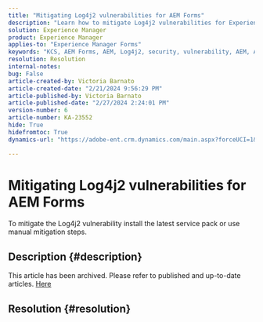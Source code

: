 ```yaml
---
title: "Mitigating Log4j2 vulnerabilities for AEM Forms"
description: "Learn how to mitigate Log4j2 vulnerabilities for Experience Manager Forms."
solution: Experience Manager
product: Experience Manager
applies-to: "Experience Manager Forms"
keywords: "KCS, AEM Forms, AEM, Log4j2, security, vulnerability, AEM, Adobe Experience Manager, AEM 6.5 Forms, AEM 6.3 Forms, AEM 6.4 Forms, AEM Forms on JEE, troubleshooting, troubleshoot"
resolution: Resolution
internal-notes: 
bug: False
article-created-by: Victoria Barnato
article-created-date: "2/21/2024 9:56:29 PM"
article-published-by: Victoria Barnato
article-published-date: "2/27/2024 2:24:01 PM"
version-number: 6
article-number: KA-23552
hide: True
hidefromtoc: True
dynamics-url: "https://adobe-ent.crm.dynamics.com/main.aspx?forceUCI=1&pagetype=entityrecord&etn=knowledgearticle&id=ccde0f0f-04d1-ee11-9078-000d3a34444e"

---
```

# Mitigating Log4j2 vulnerabilities for AEM Forms


To mitigate the Log4j2 vulnerability install the latest service pack or use manual mitigation steps.

## Description {#description}

This article has been archived. Please refer to published and up-to-date articles. [Here](https://experienceleague.adobe.com/search.html#sort=relevancy)

## Resolution {#resolution}

